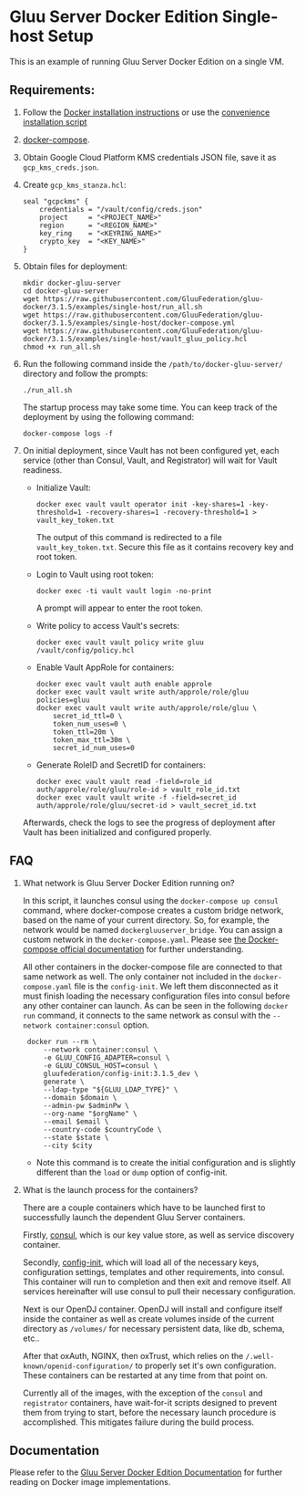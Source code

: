 # Gluu Server Docker Edition Single-host Setup

This is an example of running Gluu Server Docker Edition on a single VM.

## Requirements:

1)  Follow the [Docker installation instructions](https://docs.docker.com/install/linux/docker-ce/ubuntu/#install-using-the-repository) or use the [convenience installation script](https://docs.docker.com/install/linux/docker-ce/ubuntu/#install-using-the-convenience-script)

1)  [docker-compose](https://docs.docker.com/compose/install/#install-compose).

1)  Obtain Google Cloud Platform KMS credentials JSON file, save it as `gcp_kms_creds.json`.

1)  Create `gcp_kms_stanza.hcl`:

        seal "gcpckms" {
            credentials = "/vault/config/creds.json"
            project     = "<PROJECT_NAME>"
            region      = "<REGION_NAME>"
            key_ring    = "<KEYRING_NAME>"
            crypto_key  = "<KEY_NAME>"
        }

1)  Obtain files for deployment:

        mkdir docker-gluu-server
        cd docker-gluu-server
        wget https://raw.githubusercontent.com/GluuFederation/gluu-docker/3.1.5/examples/single-host/run_all.sh
        wget https://raw.githubusercontent.com/GluuFederation/gluu-docker/3.1.5/examples/single-host/docker-compose.yml
        wget https://raw.githubusercontent.com/GluuFederation/gluu-docker/3.1.5/examples/single-host/vault_gluu_policy.hcl
        chmod +x run_all.sh

1)  Run the following command inside the `/path/to/docker-gluu-server/` directory and follow the prompts:

        ./run_all.sh

    The startup process may take some time. You can keep track of the deployment by using the following command:

        docker-compose logs -f

1)  On initial deployment, since Vault has not been configured yet, each service (other than Consul, Vault, and Registrator) will wait for Vault readiness.

    -   Initialize Vault:

            docker exec vault vault operator init -key-shares=1 -key-threshold=1 -recovery-shares=1 -recovery-threshold=1 > vault_key_token.txt

        The output of this command is redirected to a file `vault_key_token.txt`. Secure this file as it contains recovery key and root token.

    -   Login to Vault using root token:

            docker exec -ti vault vault login -no-print

        A prompt will appear to enter the root token.

    -   Write policy to access Vault's secrets:

            docker exec vault vault policy write gluu /vault/config/policy.hcl

    -   Enable Vault AppRole for containers:

            docker exec vault vault auth enable approle
            docker exec vault vault write auth/approle/role/gluu policies=gluu
            docker exec vault vault write auth/approle/role/gluu \
                secret_id_ttl=0 \
                token_num_uses=0 \
                token_ttl=20m \
                token_max_ttl=30m \
                secret_id_num_uses=0

    -   Generate RoleID and SecretID for containers:

            docker exec vault vault read -field=role_id auth/approle/role/gluu/role-id > vault_role_id.txt
            docker exec vault vault write -f -field=secret_id auth/approle/role/gluu/secret-id > vault_secret_id.txt

    Afterwards, check the logs to see the progress of deployment after Vault has been initialized and configured properly.

## FAQ

1) What network is Gluu Server Docker Edition running on?

    In this script, it launches consul using the `docker-compose up consul` command, where docker-compose creates a custom bridge network, based on the name of your current directory. So, for example, the network would be named `dockergluuserver_bridge`. You can assign a custom network in the `docker-compose.yaml`. Please see [the Docker-compose official documentation](https://docs.docker.com/compose/networking/#specify-custom-networks) for further understanding.

    All other containers in the docker-compose file are connected to that same network as well. The only container not included in the `docker-compose.yaml` file is the `config-init`. We left them disconnected as it must finish loading the necessary configuration files into consul before any other container can launch. As can be seen in the following `docker run` command, it connects to the same network as consul with the `--network container:consul` option.

        docker run --rm \
            --network container:consul \
            -e GLUU_CONFIG_ADAPTER=consul \
            -e GLUU_CONSUL_HOST=consul \
            gluufederation/config-init:3.1.5_dev \
            generate \
            --ldap-type "${GLUU_LDAP_TYPE}" \
            --domain $domain \
            --admin-pw $adminPw \
            --org-name "$orgName" \
            --email $email \
            --country-code $countryCode \
            --state $state \
            --city $city
    - Note this command is to create the initial configuration and is slightly different than the `load` or `dump` option of config-init.

1) What is the launch process for the containers?

    There are a couple containers which have to be launched first to successfully launch the dependent Gluu Server containers.

    Firstly, [consul](https://www.consul.io/), which is our key value store, as well as service discovery container.

    Secondly, [config-init](https://github.com/GluuFederation/docker-config-init/tree/3.1.5), which will load all of the necessary keys, configuration settings, templates and other requirements, into consul. This container will run to completion and then exit and remove itself. All services hereinafter will use consul to pull their necessary configuration.

    Next is our OpenDJ container. OpenDJ will install and configure itself inside the container as well as create volumes inside of the current directory as `/volumes/` for necessary persistent data, like db, schema, etc..

    After that oxAuth, NGINX, then oxTrust, which relies on the `/.well-known/openid-configuration/` to properly set it's own configuration. These containers can be restarted at any time from that point on.

    Currently all of the images, with the exception of the `consul` and `registrator` containers, have wait-for-it scripts designed to prevent them from trying to start, before the necessary launch procedure is accomplished. This mitigates failure during the build process.

## Documentation

Please refer to the [Gluu Server Docker Edition Documentation](https://gluu.org/docs/de/3.1.5) for further reading on Docker image implementations.

